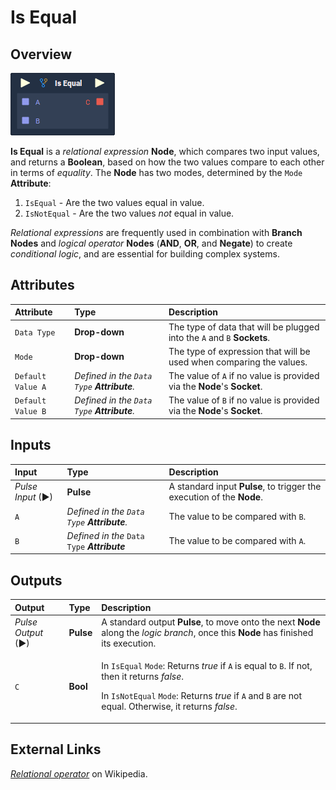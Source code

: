 # Is Equal

## Overview

![](../../.gitbook/assets/node-is-equal.png)

**Is Equal** is a _relational expression_ **Node**, which compares two input values, and returns a **Boolean**, based on how the two values compare to each other in terms of _equality_. The **Node** has two modes, determined by the `Mode` **Attribute**:

1. `IsEqual` - Are the two values equal in value.
2. `IsNotEqual` - Are the two values _not_ equal in value.

_Relational expressions_ are frequently used in combination with **Branch Nodes** and _logical operator_ **Nodes** \(**AND**, **OR**, and **Negate**\) to create _conditional logic_, and are essential for building complex systems.

## Attributes

| Attribute | Type | Description |
| :--- | :--- | :--- |
| `Data Type` | **Drop-down** | The type of data that will be plugged into the `A` and `B` **Sockets**. |
| `Mode` | **Drop-down** | The type of expression that will be used when comparing the values. |
| `Default Value A` | _Defined in the `Data Type` **Attribute**._ | The value of `A` if no value is provided via the **Node**'s **Socket**. |
| `Default Value B` | _Defined in the `Data Type` **Attribute**._ | The value of `B` if no value is provided via the **Node**'s **Socket**. |

## Inputs

| Input | Type | Description |
| :--- | :--- | :--- |
| _Pulse Input_ \(►\) | **Pulse** | A standard input **Pulse**, to trigger the execution of the **Node**. |
| `A` | _Defined in the `Data Type` **Attribute**._ | The value to be compared with `B`. |
| `B` | _Defined in the_ `Data Type` _**Attribute**_ | The value to be compared with `A`. |

## Outputs

<table>
  <thead>
    <tr>
      <th style="text-align:left">Output</th>
      <th style="text-align:left">Type</th>
      <th style="text-align:left">Description</th>
    </tr>
  </thead>
  <tbody>
    <tr>
      <td style="text-align:left"><em>Pulse Output</em> (&#x25BA;)</td>
      <td style="text-align:left"><b>Pulse</b>
      </td>
      <td style="text-align:left">A standard output <b>Pulse</b>, to move onto the next <b>Node</b> along the <em>logic branch</em>,
        once this <b>Node</b> has finished its execution.</td>
    </tr>
    <tr>
      <td style="text-align:left"><code>C</code>
      </td>
      <td style="text-align:left"><b>Bool</b>
      </td>
      <td style="text-align:left">
        <p>In <code>IsEqual</code>  <code>Mode</code>: Returns <em>true</em> if <code>A</code> is
          equal to <code>B</code>. If not, then it returns <em>false</em>.</p>
        <p>In <code>IsNotEqual</code>  <code>Mode</code>: Returns <em>true</em> if <code>A</code> and <code>B</code> are
          not equal. Otherwise, it returns <em>false</em>.</p>
      </td>
    </tr>
  </tbody>
</table>

## External Links

[_Relational operator_](https://en.wikipedia.org/wiki/Relational_operator) on Wikipedia.

